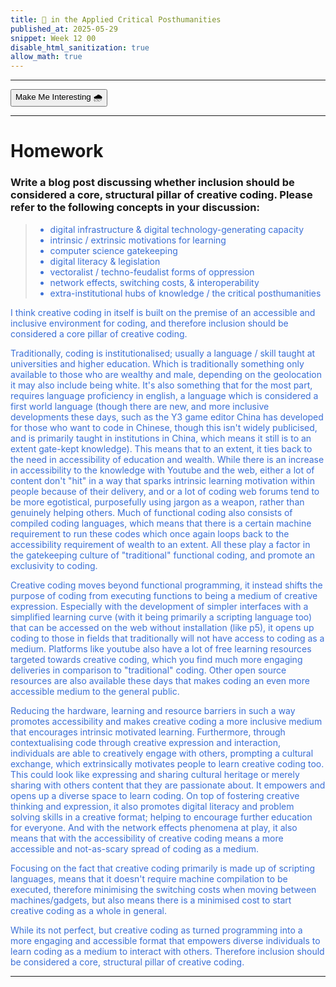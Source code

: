 ```yaml
---
title: 🌠 in the Applied Critical Posthumanities
published_at: 2025-05-29
snippet: Week 12 00
disable_html_sanitization: true
allow_math: true
---
```


<style>
  .markdown-body h1, .markdown-body h3 {font-weight: 300;}
  p, ul {color:#3A6FD7;}

  .int-style {
  --color-primary:rgb(161, 161, 161);
  --color-background: #ffffff;
  --color-canvas-default: #ffffff;
  --color-foreground: #1e1e1e;
  --color-text: #1e1e1e;
  --color-muted-foreground:rgb(95, 95, 95);

  .markdown-body {background-color:#ffffff;}
  }
</style>

---

<button id="int-btn" class="rounded-md p-2 bg-transparent border border-primary text-foreground hover:#7d9fc0">Make Me Interesting 🌧️</button>

<script>
const intBtn = document.querySelector("#int-btn");
console.log(intBtn);

let interesting = false;

intBtn.addEventListener("click", function () {
  console.log('button clicked');

  if (interesting === false){
    document.documentElement.classList.add('int-style');
    interesting = true;
  } else if (interesting === true){
    document.documentElement.classList.remove('int-style');
    interesting = false;
  }

});
</script>

---

# Homework

### Write a blog post discussing whether inclusion should be considered a core, structural pillar of creative coding. Please refer to the following concepts in your discussion:

> - digital infrastructure & digital technology-generating capacity
> - intrinsic / extrinsic motivations for learning
> - computer science gatekeeping
> - digital literacy & legislation
> - vectoralist / techno-feudalist forms of oppression
> - network effects, switching costs, & interoperability
> - extra-institutional hubs of knowledge / the critical posthumanities

I think creative coding in itself is built on the premise of an accessible and inclusive environment for coding, and therefore inclusion should be considered a core pillar of creative coding.

Traditionally, coding is institutionalised; usually a language / skill taught at universities and higher education. Which is traditionally something only available to those who are wealthy and male, depending on the geolocation it may also include being white. It's also something that for the most part, requires language proficiency in english, a language which is considered a first world language (though there are new, and more inclusive developments these days, such as the Y3 game editor China has developed for those who want to code in Chinese, though this isn't widely publicised, and is primarily taught in institutions in China, which means it still is to an extent gate-kept knowledge). This means that to an extent, it ties back to the need in accessibility of education and wealth. While there is an increase in accessibility to the knowledge with Youtube and the web, either a lot of content don't "hit" in a way that sparks intrinsic learning motivation within people because of their delivery, and or a lot of coding web forums tend to be more egotistical, purposefully using jargon as a weapon, rather than genuinely helping others. Much of functional coding also consists of compiled coding languages, which means that there is a certain machine requirement to run these codes which once again loops back to the accessibility requirement of wealth to an extent. All these play a factor in the gatekeeping culture of "traditional" functional coding, and promote an exclusivity to coding.

Creative coding moves beyond functional programming, it instead shifts the purpose of coding from executing functions to being a medium of creative expression. Especially with the development of simpler interfaces with a simplified learning curve (with it being primarily a scripting language too) that can be accessed on the web without installation (like p5), it opens up coding to those in fields that traditionally will not have access to coding as a medium. Platforms like youtube also have a lot of free learning resources targeted towards creative coding, which you find much more engaging deliveries in comparison to "traditional" coding. Other open source resources are also available these days that makes coding an even more accessible medium to the general public.

Reducing the hardware, learning and resource barriers in such a way promotes accessibility and makes creative coding a more inclusive medium that encourages intrinsic motivated learning. Furthermore, through contextualising code through creative expression and interaction, individuals are able to creatively engage with others, prompting a cultural exchange, which extrinsically motivates people to learn creative coding too. This could look like expressing and sharing cultural heritage or merely sharing with others content that they are passionate about. It empowers and opens up a diverse space to learn coding. On top of fostering creative thinking and expression, it also promotes digital literacy and problem solving skills in a creative format; helping to encourage further education for everyone. And with the network effects phenomena at play, it also means that with the accessibility of creative coding means a more accessible and not-as-scary spread of coding as a medium.

Focusing on the fact that creative coding primarily is made up of scripting languages, means that it doesn't require machine compilation to be executed, therefore minimising the switching costs when moving between machines/gadgets, but also means there is a minimised cost to start creative coding as a whole in general.

While its not perfect, but creative coding as turned programming into a more engaging and accessible format that empowers diverse individuals to learn coding as a medium to interact with others. Therefore inclusion should be considered a core, structural pillar of creative coding.

---
